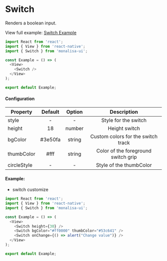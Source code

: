 # Switch

Renders a boolean input.

View full example: [Switch Example](/example/Switch/index.js)

```javascript
import React from 'react';
import { View } from 'react-native';
import { Switch } from 'monalisa-ui';

const Example = () => (
  <View>
    <Switch />
  </View>
);

export default Example;
```

#### Configuration

| Property      | Default       | Option    | Description  |
| ------------- |:-------------:|:---------:|:------------:|
| style         | -             | -         | Style for the switch |
| height        | 18            | number    | Height switch |
| bgColor       | #3e50fa       | string    | Custom colors for the switch track |
| thumbColor    | #fff          | string    | Color of the foreground switch grip |
| circleStyle   | -             | -         | Style of the thumbColor |

#### Example:

- switch customize

```javascript
import React from 'react';
import { View } from 'react-native';
import { Switch } from 'monalisa-ui';

const Example = () => (
  <View>
    <Switch height={30} />
    <Switch bgColor="#ff0000" thumbColor="#53c641" />
    <Switch onChange={() => alert("Change value")} />
  </View>
);

export default Example;
```